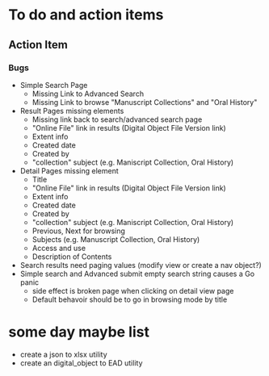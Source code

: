 
# To do and action items

## Action Item

### Bugs

+ Simple Search Page
    + Missing Link to Advanced Search
    + Missing Link to browse "Manuscript Collections" and "Oral History"
+ Result Pages missing elements
    + Missing link back to search/advanced search page
    + "Online File" link in results (Digital Object File Version link)
    + Extent info
    + Created date
    + Created by
    + "collection" subject (e.g. Maniscript Collection, Oral History)
+ Detail Pages missing element
    + Title
    + "Online File" link in results (Digital Object File Version link)
    + Extent info
    + Created date
    + Created by
    + "collection" subject (e.g. Maniscript Collection, Oral History)
    + Previous, Next for browsing
    + Subjects (e.g. Manuscript Collection, Oral History)
    + Access and use
    + Description of Contents
+ Search results need paging values (modify view or create a nav object?)
+ Simple search and Advanced submit empty search string causes a Go panic
    + side effect is broken page when clicking on detail view page
    + Default behavoir should be to go in browsing mode by title

# some day maybe list

+ create a json to xlsx utility
+ create an digital_object to EAD utility
